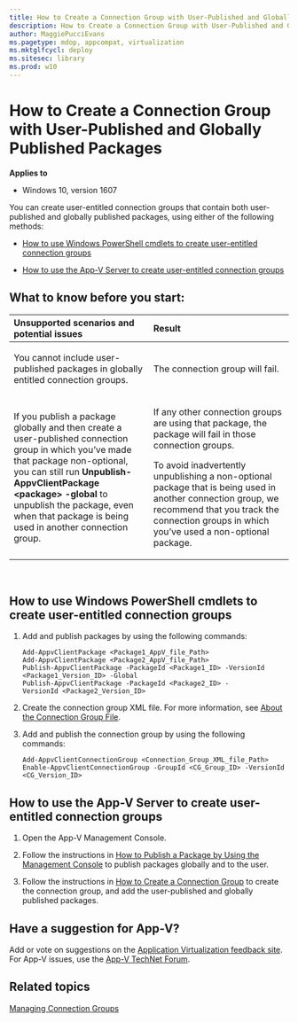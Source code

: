```yaml
---
title: How to Create a Connection Group with User-Published and Globally Published Packages (Windows 10)
description: How to Create a Connection Group with User-Published and Globally Published Packages
author: MaggiePucciEvans
ms.pagetype: mdop, appcompat, virtualization
ms.mktglfcycl: deploy
ms.sitesec: library
ms.prod: w10
---
```



# How to Create a Connection Group with User-Published and Globally Published Packages

**Applies to**
-   Windows 10, version 1607

You can create user-entitled connection groups that contain both user-published and globally published packages, using either of the following methods:

-   [How to use Windows PowerShell cmdlets to create user-entitled connection groups](#how-to-use-windows-powershell-cmdlets-to-create-user-entitled-connection-groups)

-   [How to use the App-V Server to create user-entitled connection groups](#how-to-use-the-app-v-server-to-create-user-entitled-connection-groups)

## What to know before you start:

<table>
<colgroup>
<col width="50%" />
<col width="50%" />
</colgroup>
<thead>
<tr class="header">
<th align="left">Unsupported scenarios and potential issues</th>
<th align="left">Result</th>
</tr>
</thead>
<tbody>
<tr class="odd">
<td align="left"><p>You cannot include user-published packages in globally entitled connection groups.</p></td>
<td align="left"><p>The connection group will fail.</p></td>
</tr>
<tr class="even">
<td align="left"><p>If you publish a package globally and then create a user-published connection group in which you’ve made that package non-optional, you can still run <strong>Unpublish-AppvClientPackage &lt;package&gt; -global</strong> to unpublish the package, even when that package is being used in another connection group.</p></td>
<td align="left"><p>If any other connection groups are using that package, the package will fail in those connection groups.</p>
<p>To avoid inadvertently unpublishing a non-optional package that is being used in another connection group, we recommend that you track the connection groups in which you’ve used a non-optional package.</p></td>
</tr>
</tbody>
</table>

 

## How to use Windows PowerShell cmdlets to create user-entitled connection groups

1.  Add and publish packages by using the following commands:
    
    ```
    Add-AppvClientPackage <Package1_AppV_file_Path>
    Add-AppvClientPackage <Package2_AppV_file_Path>
    Publish-AppvClientPackage -PackageId <Package1_ID> -VersionId <Package1_Version_ID> -Global
    Publish-AppvClientPackage -PackageId <Package2_ID> -VersionId <Package2_Version_ID>
    ```

2.  Create the connection group XML file. For more information, see [About the Connection Group File](appv-connection-group-file.md).

3.  Add and publish the connection group by using the following commands:
    
    ```
    Add-AppvClientConnectionGroup <Connection_Group_XML_file_Path>
    Enable-AppvClientConnectionGroup -GroupId <CG_Group_ID> -VersionId <CG_Version_ID>
    ```

## How to use the App-V Server to create user-entitled connection groups

1.  Open the App-V Management Console.

2.  Follow the instructions in [How to Publish a Package by Using the Management Console](appv-publish-a-packages-with-the-management-console.md) to publish packages globally and to the user.

3.  Follow the instructions in [How to Create a Connection Group](appv-create-a-connection-group.md) to create the connection group, and add the user-published and globally published packages.

## Have a suggestion for App-V?

Add or vote on suggestions on the [Application Virtualization feedback site](http://appv.uservoice.com/forums/280448-microsoft-application-virtualization).<br>For App-V issues, use the [App-V TechNet Forum](https://social.technet.microsoft.com/Forums/en-US/home?forum=mdopappv).

## Related topics


[Managing Connection Groups](appv-managing-connection-groups.md)
